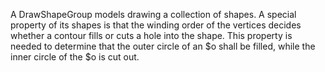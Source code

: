 A DrawShapeGroup models drawing a collection of shapes. A special property of its shapes is that the winding order of the vertices decides whether a contour fills or cuts a hole into the shape. This property is needed to determine that the outer circle of an $o shall be filled, while the inner circle of the $o is cut out.